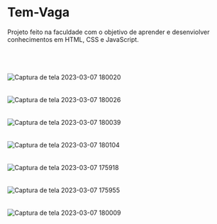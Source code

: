 # Tem-Vaga
Projeto feito na faculdade com o objetivo de aprender e desenviolver conhecimentos em HTML, CSS e JavaScript.
<br/>
<br/>
<br/>
<br/>
<br/>
![Captura de tela 2023-03-07 180020](https://user-images.githubusercontent.com/102183014/223552176-644d4617-76a7-4d0a-97f2-e30b30a63d28.png)
<br/>
<br/>
<br/>
![Captura de tela 2023-03-07 180026](https://user-images.githubusercontent.com/102183014/223552181-765342ff-535b-494b-b023-e1ab723da5af.png)
<br/>
<br/>
<br/>
![Captura de tela 2023-03-07 180039](https://user-images.githubusercontent.com/102183014/223552187-0ee86f57-faf6-4319-ae4f-7d3006cbca53.png)
<br/>
<br/>
<br/>
![Captura de tela 2023-03-07 180104](https://user-images.githubusercontent.com/102183014/223552190-e41d15b9-f5c0-4dc9-8fd4-1ab0e9f2f510.png)
<br/>
<br/>
<br/>
![Captura de tela 2023-03-07 175918](https://user-images.githubusercontent.com/102183014/223552193-706845eb-2e07-444c-9d15-98b8adca3946.png)
<br/>
<br/>
<br/>
![Captura de tela 2023-03-07 175955](https://user-images.githubusercontent.com/102183014/223552194-1bb8a3b0-03d4-4fc6-bde4-aa25cc78d7da.png)
<br/>
<br/>
<br/>
![Captura de tela 2023-03-07 180009](https://user-images.githubusercontent.com/102183014/223552196-5652dc45-06c6-400f-a0a1-492292aa41fb.png)
